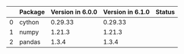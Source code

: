 <!-- markdown-link-check-disable -->

|    | Package   | Version in 6.0.0   | Version in 6.1.0   | Status   |
|---:|:----------|:-------------------|:-------------------|:---------|
|  0 | cython    | 0.29.33            | 0.29.33            |          |
|  1 | numpy     | 1.21.3             | 1.21.3             |          |
|  2 | pandas    | 1.3.4              | 1.3.4              |          |